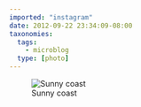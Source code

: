 ```yaml
---
imported: "instagram"
date: 2012-09-22 23:34:09-08:00
taxonomies:
  tags:
    - microblog
  type: [photo]
---
```

<figure>
  <img src="/media/images/photos/2012/09/d3348460211109c7a4fea42e68c378c4.jpg" title="Sunny coast"/>
  <figcaption>Sunny coast</figcaption>
</figure>

